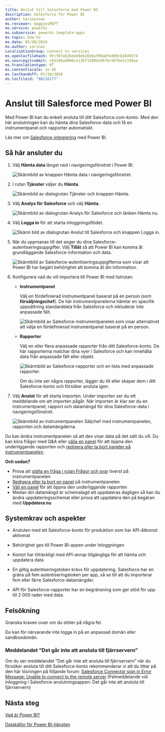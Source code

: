 ```yaml
---
title: Anslut till Salesforce med Power BI
description: Salesforce för Power BI
author: SarinaJoan
ms.reviewer: maggiesMSFT
ms.service: powerbi
ms.subservice: powerbi-template-apps
ms.topic: how-to
ms.date: 05/30/2019
ms.author: sarinas
LocalizationGroup: Connect to services
ms.openlocfilehash: 9fcf67a52bde69e62816af09a8fed69c8383927d
ms.sourcegitcommit: c83146ad008ce13bf3289de9b76c507be2c330aa
ms.translationtype: HT
ms.contentlocale: sv-SE
ms.lasthandoff: 07/10/2020
ms.locfileid: "86216177"
---
```

# <a name="connect-to-salesforce-with-power-bi"></a>Anslut till Salesforce med Power BI
Med Power BI kan du enkelt ansluta till ditt Salesforce.com-konto. Med den här anslutningen kan du hämta dina Salesforce-data och få en instrumentpanel och rapporter automatiskt.

Läs mer om [Salesforce-integrering](https://powerbi.microsoft.com/integrations/salesforce) med Power BI.

## <a name="how-to-connect"></a>Så här ansluter du
1. Välj **Hämta data** längst ned i navigeringsfönstret i Power BI.
   
   ![Skärmbild av knappen Hämta data i navigeringsfönstret.](media/service-connect-to-salesforce/pbi_getdata.png) 
2. I rutan **Tjänster** väljer du **Hämta**.
   
   ![Skärmbild av dialogrutan Tjänster och knappen Hämta.](media/service-connect-to-salesforce/pbi_getservices.png) 
3. Välj **Analys för Salesforce** och välj **Hämta**.  
   
   ![Skärmbild av dialogrutan Analys för Salesforce och länken Hämta nu.](media/service-connect-to-salesforce/salesforce.png)
4. Välj **Logga in** för att starta inloggningsflödet.
   
    ![Skärm bild av dialogrutan Anslut till Salesforce och knappen Logga in.](media/service-connect-to-salesforce/dialog.png)
5. När du uppmanas till det anger du dina Salesforce-autentiseringsuppgifter. Välj **Tillåt** så att Power BI kan komma åt grundläggande Salesforce-information och data.
   
   ![Skärmbild av Salesforce-autentiseringsuppgifterna som visar att Power BI har begärt behörighet att komma åt din information.](media/service-connect-to-salesforce/sf_authorize.png)
6. Konfigurera vad du vill importera till Power BI med listrutan:
   
   * **Instrumentpanel**
     
     Välj en fördefinierad instrumentpanel baserat på en person (som **försäljningschef**). De här instrumentpanelerna hämtar en specifik uppsättning standarddata från Salesforce och inkluderar inte anpassade fält.
     
     ![Skärmbild av Salesforce-instrumentpanelen som visar alternativet att välja en fördefinierad instrumentpanel baserat på en person.](media/service-connect-to-salesforce/pbi_salesforcechooserole.png)
   * **Rapporter**
     
     Välj en eller flera anpassade rapporter från ditt Salesforce-konto. De här rapporterna matchar dina vyer i Salesforce och kan innehålla data från anpassade fält eller objekt.
     
     ![Skärmbild av Salesforce-rapporter och en lista med anpassade rapporter.](media/service-connect-to-salesforce/pbi_salesforcereports.png)
     
     Om du inte ser några rapporter, lägger du till eller skapar dem i ditt Salesforce-konto och försöker ansluta igen.

7. Välj **Anslut** för att starta importen. Under importen ser du ett meddelande om att importen pågår. När importen är klar ser du en instrumentpanel, rapport och datamängd för dina Salesforce-data i navigeringsfönstret.
   
   ![Skärmbild av instrumentpanelen Säljchef med instrumentpanelen, rapporten och datamängderna.](media/service-connect-to-salesforce/pbi_getdatasalesforcedash.png)

Du kan ändra instrumentpanelen så att den visar data på det sätt du vill. Du kan köra frågor med Q&A eller [välja en panel](../consumer/end-user-tiles.md) för att öppna den underliggande rapporten och [redigera eller ta bort paneler på instrumentpanelen](../create-reports/service-dashboard-edit-tile.md).

**Och sedan?**

* Prova att [ställa en fråga i rutan Frågor och svar](../consumer/end-user-q-and-a.md) överst på instrumentpanelen
* [Redigera eller ta bort en panel](../create-reports/service-dashboard-edit-tile.md) på instrumentpanelen
* [Välj en panel](../create-reports/service-dashboard-tiles.md) för att öppna den underliggande rapporten
* Medan din datamängd är schemalagd att uppdateras dagligen så kan du ändra uppdateringsschemat eller prova att uppdatera den på begäran med **Uppdatera nu**

## <a name="system-requirements-and-considerations"></a>Systemkrav och aspekter

- Ansluten med ett Salesforce-konto för produktion som har API-åtkomst aktiverat

- Behörighet ges till Power BI-appen under inloggningen

- Kontot har tillräckligt med API-anrop tillgängliga för att hämta och uppdatera data

- En giltig autentiseringstoken krävs för uppdatering. Salesforce har en gräns på fem autentiseringstoken per app, så se till att du importerar fem eller färre Salesforce-datamängder.

- API för Salesforce-rapporter har en begränsning som ger stöd för upp till 2 000 rader med data.


## <a name="troubleshooting"></a>Felsökning

Granska kraven ovan om du stöter på några fel. 

Du kan för närvarande inte logga in på en anpassad domän eller sandboxdomän.

### <a name="unable-to-connect-to-the-remote-server-message"></a>Meddelandet ”Det går inte att ansluta till fjärrservern”

Om du ser meddelandet ”Det går inte att ansluta till fjärrservern” när du försöker ansluta till ditt Salesforce-konto rekommenderar vi att du tittar på den här lösningen på följande forum: [Salesforce Connector sign in Error Message: Unable to connect to the remote server](https://www.outsystems.com/forums/Forum_TopicView.aspx?TopicId=17674&TopicName=log-in-error-message-unable-to-connect-to-the-remote-server&) (Felmeddelande vid inloggning i Salesforce-anslutningsappen: Det går inte att ansluta till fjärrservern)


## <a name="next-steps"></a>Nästa steg
[Vad är Power BI?](../fundamentals/power-bi-overview.md)

[Datakällor för Power BI-tjänsten](service-get-data.md)
